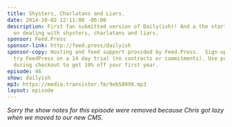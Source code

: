 ```yaml
---
title: Shysters, Charlatans and Liars.
date: 2014-10-02 12:11:00 -06:00
description: First fan submitted version of Daily(ish)! And a the start of some thoughts
  on dealing with shysters, charlatans and liars.
sponsor: Feed.Press
sponsor-link: http://feed.press/dailyish
sponsor-copy: Hosting and feed support provided by Feed.Press.  Sign-up today and
  try FeedPress on a 14 day trial (no contracts or commitments). Use promo code "dailyish"
  during checkout to get 10% off your first year.
episode: 46
show: dailyish
mp3: https://media.transistor.fm/9eb58999.mp3
layout: episode
---
```


<em>Sorry the show notes for this episode were removed because Chris got lazy when we moved to our new CMS</em>.
